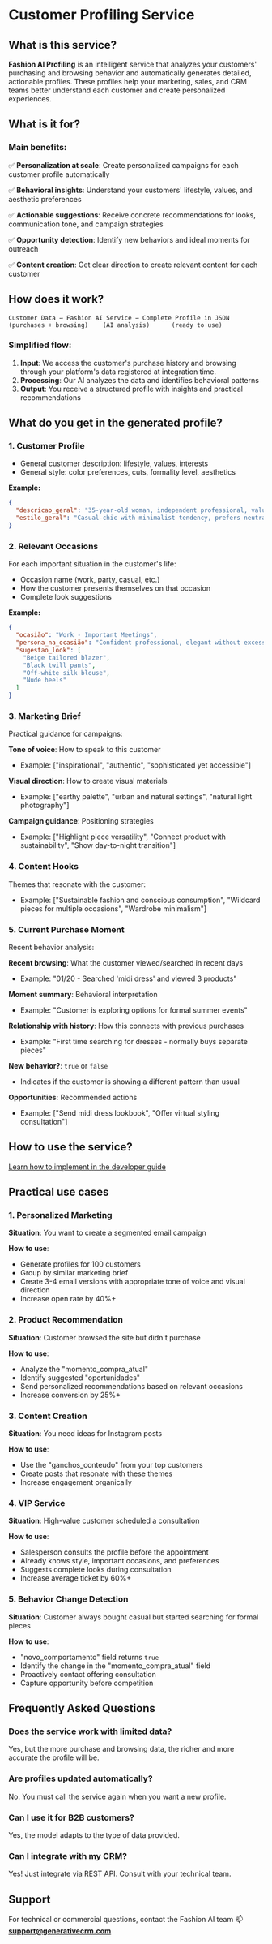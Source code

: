 # Customer Profiling Service

## What is this service?

**Fashion AI Profiling** is an intelligent service that analyzes your customers' purchasing and browsing behavior and automatically generates detailed, actionable profiles. These profiles help your marketing, sales, and CRM teams better understand each customer and create personalized experiences.

## What is it for?

### Main benefits:

✅ **Personalization at scale**: Create personalized campaigns for each customer profile automatically

✅ **Behavioral insights**: Understand your customers' lifestyle, values, and aesthetic preferences

✅ **Actionable suggestions**: Receive concrete recommendations for looks, communication tone, and campaign strategies

✅ **Opportunity detection**: Identify new behaviors and ideal moments for outreach

✅ **Content creation**: Get clear direction to create relevant content for each customer

## How does it work?

```
Customer Data → Fashion AI Service → Complete Profile in JSON
(purchases + browsing)    (AI analysis)      (ready to use)
```

### Simplified flow:

1. **Input**: We access the customer's purchase history and browsing through your platform's data registered at integration time.
2. **Processing**: Our AI analyzes the data and identifies behavioral patterns
3. **Output**: You receive a structured profile with insights and practical recommendations

## What do you get in the generated profile?

### 1. **Customer Profile**
- General customer description: lifestyle, values, interests
- General style: color preferences, cuts, formality level, aesthetics

**Example:**
```json
{
  "descricao_geral": "35-year-old woman, independent professional, values sustainability and comfort in daily life",
  "estilo_geral": "Casual-chic with minimalist tendency, prefers neutral tones and timeless pieces"
}
```

### 2. **Relevant Occasions**
For each important situation in the customer's life:
- Occasion name (work, party, casual, etc.)
- How the customer presents themselves on that occasion
- Complete look suggestions

**Example:**
```json
{
  "ocasião": "Work - Important Meetings",
  "persona_na_ocasião": "Confident professional, elegant without excess",
  "sugestao_look": [
    "Beige tailored blazer",
    "Black twill pants",
    "Off-white silk blouse",
    "Nude heels"
  ]
}
```

### 3. **Marketing Brief**
Practical guidance for campaigns:

**Tone of voice**: How to speak to this customer
- Example: ["inspirational", "authentic", "sophisticated yet accessible"]

**Visual direction**: How to create visual materials
- Example: ["earthy palette", "urban and natural settings", "natural light photography"]

**Campaign guidance**: Positioning strategies
- Example: ["Highlight piece versatility", "Connect product with sustainability", "Show day-to-night transition"]

### 4. **Content Hooks**
Themes that resonate with the customer:
- Example: ["Sustainable fashion and conscious consumption", "Wildcard pieces for multiple occasions", "Wardrobe minimalism"]

### 5. **Current Purchase Moment**
Recent behavior analysis:

**Recent browsing**: What the customer viewed/searched in recent days
- Example: "01/20 - Searched 'midi dress' and viewed 3 products"

**Moment summary**: Behavioral interpretation
- Example: "Customer is exploring options for formal summer events"

**Relationship with history**: How this connects with previous purchases
- Example: "First time searching for dresses - normally buys separate pieces"

**New behavior?**: `true` or `false`
- Indicates if the customer is showing a different pattern than usual

**Opportunities**: Recommended actions
- Example: ["Send midi dress lookbook", "Offer virtual styling consultation"]

## How to use the service?

[Learn how to implement in the developer guide](../developer-guide/profiling)

## Practical use cases

### 1. **Personalized Marketing**
**Situation**: You want to create a segmented email campaign

**How to use**:
- Generate profiles for 100 customers
- Group by similar marketing brief
- Create 3-4 email versions with appropriate tone of voice and visual direction
- Increase open rate by 40%+

### 2. **Product Recommendation**
**Situation**: Customer browsed the site but didn't purchase

**How to use**:
- Analyze the "momento_compra_atual"
- Identify suggested "oportunidades"
- Send personalized recommendations based on relevant occasions
- Increase conversion by 25%+

### 3. **Content Creation**
**Situation**: You need ideas for Instagram posts

**How to use**:
- Use the "ganchos_conteudo" from your top customers
- Create posts that resonate with these themes
- Increase engagement organically

### 4. **VIP Service**
**Situation**: High-value customer scheduled a consultation

**How to use**:
- Salesperson consults the profile before the appointment
- Already knows style, important occasions, and preferences
- Suggests complete looks during consultation
- Increase average ticket by 60%+

### 5. **Behavior Change Detection**
**Situation**: Customer always bought casual but started searching for formal pieces

**How to use**:
- "novo_comportamento" field returns `true`
- Identify the change in the "momento_compra_atual" field
- Proactively contact offering consultation
- Capture opportunity before competition

## Frequently Asked Questions

### Does the service work with limited data?
Yes, but the more purchase and browsing data, the richer and more accurate the profile will be.

### Are profiles updated automatically?
No. You must call the service again when you want a new profile.

### Can I use it for B2B customers?
Yes, the model adapts to the type of data provided.

### Can I integrate with my CRM?
Yes! Just integrate via REST API. Consult with your technical team.

## Support

For technical or commercial questions, contact the Fashion AI team :mailbox: **support@generativecrm.com**